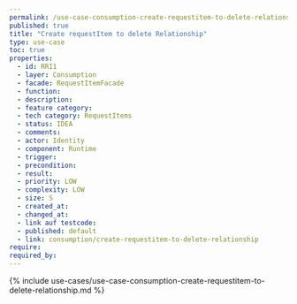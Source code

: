 ```yaml
---
permalink: /use-case-consumption-create-requestitem-to-delete-relationship
published: true
title: "Create requestItem to delete Relationship"
type: use-case
toc: true
properties:
  - id: RRI1
  - layer: Consumption
  - facade: RequestItemFacade
  - function:
  - description:
  - feature category:
  - tech category: RequestItems
  - status: IDEA
  - comments:
  - actor: Identity
  - component: Runtime
  - trigger:
  - precondition:
  - result:
  - priority: LOW
  - complexity: LOW
  - size: S
  - created_at:
  - changed_at:
  - link auf testcode:
  - published: default
  - link: consumption/create-requestitem-to-delete-relationship
require:
required_by:
---
```


{% include use-cases/use-case-consumption-create-requestitem-to-delete-relationship.md %}
